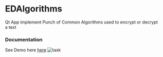 # EDAlgorithms
Qt App implement Punch of Common Algorithms used to encrypt or decrypt a text


### Documentation
See Demo here [here](https://www.youtube.com/watch?v=5YriU62Cwi8)
![task](https://user-images.githubusercontent.com/63516927/184519267-38d42c78-3c9a-4410-8f16-633eba5e9ed7.gif)
